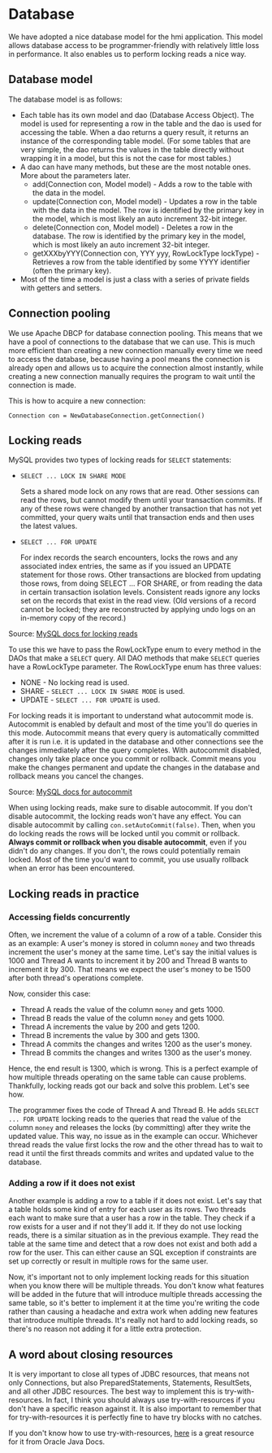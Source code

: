 # Database

We have adopted a nice database model for the hmi application. This model allows database access to be programmer-friendly with relatively little loss in performance. It also enables us to perform locking reads a nice way.

## Database model

The database model is as follows:
- Each table has its own model and dao (Database Access Object). The model is used for representing a row in the table and the dao is used for accessing the table. When a dao returns a query result, it returns an instance of the corresponding table model. (For some tables that are very simple, the dao returns the values in the table directly without wrapping it in a model, but this is not the case for most tables.)
- A dao can have many methods, but these are the most notable ones. More about the parameters later.
    - add(Connection con, Model model) - Adds a row to the table with the data in the model.
    - update(Connection con, Model model) - Updates a row in the table with the data in the model. The row is identified by the primary key in the model, which is most likely an auto increment 32-bit integer.
    - delete(Connection con, Model model) - Deletes a row in the database. The row is identified by the primary key in the model, which is most likely an auto increment 32-bit integer.
    - getXXXbyYYY(Connection con, YYY yyy, RowLockType lockType) - Retrieves a row from the table identified by some YYYY identifier (often the primary key).
- Most of the time a model is just a class with a series of private fields with getters and setters. 

## Connection pooling

We use Apache DBCP for database connection pooling. This means that we have a pool of connections to the database that we can use. This is much more efficient than creating a new connection manually every time we need to access the database, because having a pool means the connection is already open and allows us to acquire the connection almost instantly, while creating a new connection manually requires the program to wait until the connection is made.

This is how to acquire a new connection:

`Connection con = NewDatabaseConnection.getConnection()` 

## Locking reads

MySQL provides two types of locking reads for `SELECT` statements:

- `SELECT ... LOCK IN SHARE MODE`

  Sets a shared mode lock on any rows that are read. Other sessions can read the rows, but cannot modify them until your transaction commits. If any of these rows were changed by another transaction that has not yet committed, your query waits until that transaction ends and then uses the latest values.

- `SELECT ... FOR UPDATE`

  For index records the search encounters, locks the rows and any associated index entries, the same as if you issued an UPDATE statement for those rows. Other transactions are blocked from updating those rows, from doing SELECT ... FOR SHARE, or from reading the data in certain transaction isolation levels. Consistent reads ignore any locks set on the records that exist in the read view. (Old versions of a record cannot be locked; they are reconstructed by applying undo logs on an in-memory copy of the record.)

Source: [MySQL docs for locking reads](https://dev.mysql.com/doc/refman/8.0/en/innodb-locking-reads.html)

To use this we have to pass the RowLockType enum to every method in the DAOs that make a `SELECT` query. All DAO methods that make `SELECT` queries have a RowLockType parameter. The RowLockType enum has three values:
- NONE - No locking read is used.
- SHARE - `SELECT ... LOCK IN SHARE MODE` is used.
- UPDATE - `SELECT ... FOR UPDATE` is used.

For locking reads it is important to understand what autocommit mode is. Autocommit is enabled by default and most of the time you'll do queries in this mode. Autocommit means that every query is automatically committed after it is run i.e. it is updated in the database and other connections see the changes immediately after the query completes. With autocommit disabled, changes only take place once you commit or rollback. Commit means you make the changes permanent and update the changes in the database and rollback means you cancel the changes.

Source: [MySQL docs for autocommit](https://dev.mysql.com/doc/refman/8.0/en/commit.html)

When using locking reads, make sure to disable autocommit. If you don't disable autocommit, the locking reads won't have any effect. You can disable autocommit by calling `con.setAutoCommit(false)`. Then, when you do locking reads the rows will be locked until you commit or rollback. **Always commit or rollback when you disable autocommit**, even if you didn't do any changes. If you don't, the rows could potentially remain locked. Most of the time you'd want to commit, you use usually rollback when an error has been encountered.

## Locking reads in practice

### Accessing fields concurrently

Often, we increment the value of a column of a row of a table. Consider this as an example: A user's money is stored in column `money` and two threads increment the user's money at the same time. Let's say the initial values is 1000 and Thread A wants to increment it by 200 and Thread B wants to increment it by 300. That means we expect the user's money to be 1500 after both thread's operations complete.

Now, consider this case:
- Thread A reads the value of the column `money` and gets 1000.
- Thread B reads the value of the column `money` and gets 1000.
- Thread A increments the value by 200 and gets 1200.
- Thread B increments the value by 300 and gets 1300.
- Thread A commits the changes and writes 1200 as the user's money.
- Thread B commits the changes and writes 1300 as the user's money.

Hence, the end result is 1300, which is wrong. This is a perfect example of how multiple threads operating on the same table can cause problems. Thankfully, locking reads got our back and solve this problem. Let's see how.

The programmer fixes the code of Thread A and Thread B. He adds `SELECT ... FOR UPDATE` locking reads to the queries that read the value of the column `money` and releases the locks (by committing) after they write the updated value. This way, no issue as in the example can occur. Whichever thread reads the value first locks the row and the other thread has to wait to read it until the first threads commits and writes and updated value to the database.

### Adding a row if it does not exist

Another example is adding a row to a table if it does not exist. Let's say that a table holds some kind of entry for each user as its rows. Two threads each want to make sure that a user has a row in the table. They check if a row exists for a user and if not they'll add it. If they do not use locking reads, there is a similar situation as in the previous example. They read the table at the same time and detect that a row does not exist and both add a row for the user. This can either cause an SQL exception if constraints are set up correctly or result in multiple rows for the same user.

Now, it's important not to only implement locking reads for this situation when you know there will be multiple threads. You don't know what features will be added in the future that will introduce multiple threads accessing the same table, so it's better to implement it at the time you're writing the code rather than causing a headache and extra work when adding new features that introduce multiple threads. It's really not hard to add locking reads, so there's no reason not adding it for a little extra protection.

## A word about closing resources

It is very important to close all types of JDBC resources, that means not only Connections, but also PreparedStatements, Statements, ResultSets, and all other JDBC resources. The best way to implement this is try-with-resources. In fact, I think you should always use try-with-resources if you don't have a specific reason against it. It is also important to remember that for try-with-resources it is perfectly fine to have try blocks with no catches.

If you don't know how to use try-with-resources, [here](https://docs.oracle.com/javase/tutorial/essential/exceptions/tryResourceClose.html) is a great resource for it from Oracle Java Docs.
